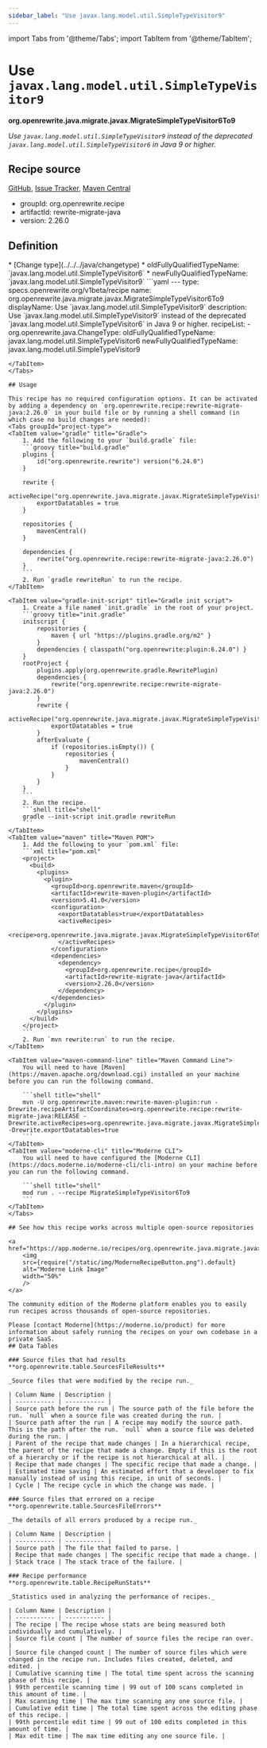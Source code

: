 ```yaml
---
sidebar_label: "Use javax.lang.model.util.SimpleTypeVisitor9"
---
```


import Tabs from '@theme/Tabs';
import TabItem from '@theme/TabItem';

# Use `javax.lang.model.util.SimpleTypeVisitor9`

**org.openrewrite.java.migrate.javax.MigrateSimpleTypeVisitor6To9**

_Use `javax.lang.model.util.SimpleTypeVisitor9` instead of the deprecated `javax.lang.model.util.SimpleTypeVisitor6` in Java 9 or higher._

## Recipe source

[GitHub](https://github.com/openrewrite/rewrite-migrate-java/blob/main/src/main/resources/META-INF/rewrite/javax-lang-model-util.yml), [Issue Tracker](https://github.com/openrewrite/rewrite-migrate-java/issues), [Maven Central](https://central.sonatype.com/artifact/org.openrewrite.recipe/rewrite-migrate-java/2.26.0/jar)

* groupId: org.openrewrite.recipe
* artifactId: rewrite-migrate-java
* version: 2.26.0


## Definition

<Tabs groupId="recipe-type">
<TabItem value="recipe-list" title="Recipe List" >
* [Change type](../../../java/changetype)
  * oldFullyQualifiedTypeName: `javax.lang.model.util.SimpleTypeVisitor6`
  * newFullyQualifiedTypeName: `javax.lang.model.util.SimpleTypeVisitor9`

</TabItem>

<TabItem value="yaml-recipe-list" title="Yaml Recipe List">
```yaml
---
type: specs.openrewrite.org/v1beta/recipe
name: org.openrewrite.java.migrate.javax.MigrateSimpleTypeVisitor6To9
displayName: Use `javax.lang.model.util.SimpleTypeVisitor9`
description: Use `javax.lang.model.util.SimpleTypeVisitor9` instead of the deprecated `javax.lang.model.util.SimpleTypeVisitor6` in Java 9 or higher.
recipeList:
  - org.openrewrite.java.ChangeType:
      oldFullyQualifiedTypeName: javax.lang.model.util.SimpleTypeVisitor6
      newFullyQualifiedTypeName: javax.lang.model.util.SimpleTypeVisitor9

```
</TabItem>
</Tabs>

## Usage

This recipe has no required configuration options. It can be activated by adding a dependency on `org.openrewrite.recipe:rewrite-migrate-java:2.26.0` in your build file or by running a shell command (in which case no build changes are needed): 
<Tabs groupId="project-type">
<TabItem value="gradle" title="Gradle">
    1. Add the following to your `build.gradle` file:
    ```groovy title="build.gradle"
    plugins {
        id("org.openrewrite.rewrite") version("6.24.0")
    }
    
    rewrite {
        activeRecipe("org.openrewrite.java.migrate.javax.MigrateSimpleTypeVisitor6To9")
        exportDatatables = true
    }
    
    repositories {
        mavenCentral()
    }
    
    dependencies {
        rewrite("org.openrewrite.recipe:rewrite-migrate-java:2.26.0")
    }
    ```
    2. Run `gradle rewriteRun` to run the recipe.
</TabItem>

<TabItem value="gradle-init-script" title="Gradle init script">
    1. Create a file named `init.gradle` in the root of your project.
    ```groovy title="init.gradle"
    initscript {
        repositories {
            maven { url "https://plugins.gradle.org/m2" }
        }
        dependencies { classpath("org.openrewrite:plugin:6.24.0") }
    }
    rootProject {
        plugins.apply(org.openrewrite.gradle.RewritePlugin)
        dependencies {
            rewrite("org.openrewrite.recipe:rewrite-migrate-java:2.26.0")
        }
        rewrite {
            activeRecipe("org.openrewrite.java.migrate.javax.MigrateSimpleTypeVisitor6To9")
            exportDatatables = true
        }
        afterEvaluate {
            if (repositories.isEmpty()) {
                repositories {
                    mavenCentral()
                }
            }
        }
    }
    ```
    2. Run the recipe.
    ```shell title="shell"
    gradle --init-script init.gradle rewriteRun
    ```
</TabItem>
<TabItem value="maven" title="Maven POM">
    1. Add the following to your `pom.xml` file:
    ```xml title="pom.xml"
    <project>
      <build>
        <plugins>
          <plugin>
            <groupId>org.openrewrite.maven</groupId>
            <artifactId>rewrite-maven-plugin</artifactId>
            <version>5.41.0</version>
            <configuration>
              <exportDatatables>true</exportDatatables>
              <activeRecipes>
                <recipe>org.openrewrite.java.migrate.javax.MigrateSimpleTypeVisitor6To9</recipe>
              </activeRecipes>
            </configuration>
            <dependencies>
              <dependency>
                <groupId>org.openrewrite.recipe</groupId>
                <artifactId>rewrite-migrate-java</artifactId>
                <version>2.26.0</version>
              </dependency>
            </dependencies>
          </plugin>
        </plugins>
      </build>
    </project>
    ```
    2. Run `mvn rewrite:run` to run the recipe.
</TabItem>

<TabItem value="maven-command-line" title="Maven Command Line">
    You will need to have [Maven](https://maven.apache.org/download.cgi) installed on your machine before you can run the following command.

    ```shell title="shell"
    mvn -U org.openrewrite.maven:rewrite-maven-plugin:run -Drewrite.recipeArtifactCoordinates=org.openrewrite.recipe:rewrite-migrate-java:RELEASE -Drewrite.activeRecipes=org.openrewrite.java.migrate.javax.MigrateSimpleTypeVisitor6To9 -Drewrite.exportDatatables=true
    ```
</TabItem>
<TabItem value="moderne-cli" title="Moderne CLI">
    You will need to have configured the [Moderne CLI](https://docs.moderne.io/moderne-cli/cli-intro) on your machine before you can run the following command.

    ```shell title="shell"
    mod run . --recipe MigrateSimpleTypeVisitor6To9
    ```
</TabItem>
</Tabs>

## See how this recipe works across multiple open-source repositories

<a href="https://app.moderne.io/recipes/org.openrewrite.java.migrate.javax.MigrateSimpleTypeVisitor6To9">
    <img
    src={require("/static/img/ModerneRecipeButton.png").default}
    alt="Moderne Link Image"
    width="50%"
    />
</a>

The community edition of the Moderne platform enables you to easily run recipes across thousands of open-source repositories.

Please [contact Moderne](https://moderne.io/product) for more information about safely running the recipes on your own codebase in a private SaaS.
## Data Tables

### Source files that had results
**org.openrewrite.table.SourcesFileResults**

_Source files that were modified by the recipe run._

| Column Name | Description |
| ----------- | ----------- |
| Source path before the run | The source path of the file before the run. `null` when a source file was created during the run. |
| Source path after the run | A recipe may modify the source path. This is the path after the run. `null` when a source file was deleted during the run. |
| Parent of the recipe that made changes | In a hierarchical recipe, the parent of the recipe that made a change. Empty if this is the root of a hierarchy or if the recipe is not hierarchical at all. |
| Recipe that made changes | The specific recipe that made a change. |
| Estimated time saving | An estimated effort that a developer to fix manually instead of using this recipe, in unit of seconds. |
| Cycle | The recipe cycle in which the change was made. |

### Source files that errored on a recipe
**org.openrewrite.table.SourcesFileErrors**

_The details of all errors produced by a recipe run._

| Column Name | Description |
| ----------- | ----------- |
| Source path | The file that failed to parse. |
| Recipe that made changes | The specific recipe that made a change. |
| Stack trace | The stack trace of the failure. |

### Recipe performance
**org.openrewrite.table.RecipeRunStats**

_Statistics used in analyzing the performance of recipes._

| Column Name | Description |
| ----------- | ----------- |
| The recipe | The recipe whose stats are being measured both individually and cumulatively. |
| Source file count | The number of source files the recipe ran over. |
| Source file changed count | The number of source files which were changed in the recipe run. Includes files created, deleted, and edited. |
| Cumulative scanning time | The total time spent across the scanning phase of this recipe. |
| 99th percentile scanning time | 99 out of 100 scans completed in this amount of time. |
| Max scanning time | The max time scanning any one source file. |
| Cumulative edit time | The total time spent across the editing phase of this recipe. |
| 99th percentile edit time | 99 out of 100 edits completed in this amount of time. |
| Max edit time | The max time editing any one source file. |

